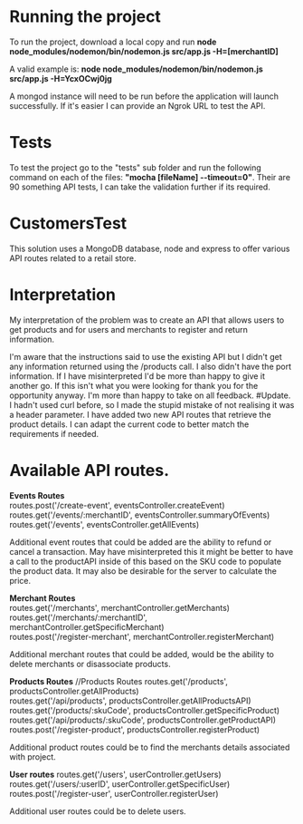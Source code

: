 # Running the project

To run the project, download a local copy and run <b>node node_modules/nodemon/bin/nodemon.js src/app.js -H=[merchantID]</b><br> 

A valid example is: <b>node node_modules/nodemon/bin/nodemon.js src/app.js -H=YcxOCwj0jg</b><br>

A mongod instance will need to be run before the 
application will launch successfully. If it's easier I can provide an Ngrok URL to test the API. 

# Tests

To test the project go to the "tests" sub folder and run the following command on each of the files: <b>"mocha [fileName] --timeout=0"</b>. Their are 90 something API tests, I can take the validation further if its required. 

# CustomersTest 
This solution uses a MongoDB database, node and express to offer various API routes related to a retail store.  

# Interpretation 
My interpretation of the problem was to create an API that allows users to get products and for users and merchants
to register and return information. <br>

I'm aware that the instructions said to use the existing API but I didn't get any information returned using the /products
call. I also didn't have the port information. If I have misinterpreted I'd be more than happy to give it another go. If this 
isn't what you were looking for thank you for the opportunity anyway. I'm more than happy to take on all feedback. #Update. I hadn't used curl before, so I made the stupid mistake of not realising it was a header parameter. I have added two new API routes that retrieve the product details. I can adapt the current code to better match the requirements if needed. 

# Available API routes. 
<b>Events Routes</b><br>
routes.post('/create-event', eventsController.createEvent)<br>
routes.get('/events/:merchantID', eventsController.summaryOfEvents)<br>
routes.get('/events', eventsController.getAllEvents)<br>

Additional event routes that could be added are the ability to refund or cancel a transaction. 
May have misinterpreted this it might be better to have a call to the productAPI inside of this based on 
the SKU code to populate the product data. It may also be desirable for the server to calculate the price. 

<b>Merchant Routes</b><br>
routes.get('/merchants', merchantController.getMerchants)<br>
routes.get('/merchants/:merchantID', merchantController.getSpecificMerchant)<br>
routes.post('/register-merchant', merchantController.registerMerchant)<br>

Additional merchant routes that could be added, would be the ability to delete merchants or disassociate products. 
<br>

<b>Products Routes</b>
//Products Routes
routes.get('/products', productsController.getAllProducts)<br>
routes.get('/api/products', productsController.getAllProductsAPI)<br>
routes.get('/products/:skuCode', productsController.getSpecificProduct)<br>
routes.get('/api/products/:skuCode', productsController.getProductAPI)<br>
routes.post('/register-product', productsController.registerProduct)<br>

Additional product routes could be to find the merchants details associated with project. 
<br>

<b>User routes</b>
routes.get('/users', userController.getUsers)<br>
routes.get('/users/:userID', userController.getSpecificUser)<br>
routes.post('/register-user', userController.registerUser)<br>

Additional user routes could be to delete users. 








